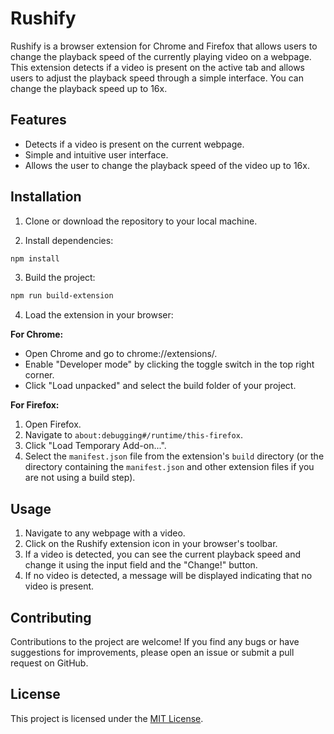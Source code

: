 
# Rushify 

Rushify is a browser extension for Chrome and Firefox that allows users to change the playback speed of the currently playing video on a webpage. This extension detects if a video is present on the active tab and allows users to adjust the playback speed through a simple interface. You can change the playback speed up to 16x.


## Features 

- Detects if a video is present on the current webpage.
- Simple and intuitive user interface.
- Allows the user to change the playback speed of the video up to 16x.



## Installation

1. Clone or download the repository to your local machine.

2. Install dependencies:

```bash
npm install
```

3. Build the project:

```bash
npm run build-extension
```
4. Load the extension in your browser:

**For Chrome:**
- Open Chrome and go to chrome://extensions/.
- Enable "Developer mode" by clicking the toggle switch in the top right corner.
- Click "Load unpacked" and select the build folder of your project.

**For Firefox:**
1. Open Firefox.
2. Navigate to `about:debugging#/runtime/this-firefox`.
3. Click "Load Temporary Add-on...".
4. Select the `manifest.json` file from the extension's `build` directory (or the directory containing the `manifest.json` and other extension files if you are not using a build step).

    
## Usage

1. Navigate to any webpage with a video.
2. Click on the Rushify extension icon in your browser's toolbar.
3. If a video is detected, you can see the current playback speed and change it using the input field and the "Change!" button.
4. If no video is detected, a message will be displayed indicating that no video is present.


## Contributing
Contributions to the project are welcome! If you find any bugs or have suggestions for improvements, please open an issue or submit a pull request on GitHub.
## License

This project is licensed under the [MIT License](https://github.com/Mobinshahidi/Rushify/blob/master/LICENSE).

